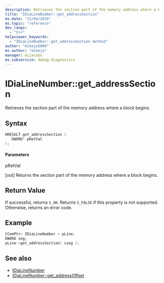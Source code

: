 ```yaml
---
description: Retrieves the section part of the memory address where a block begins.
title: "IDiaLineNumber::get_addressSection"
ms.date: "11/04/2016"
ms.topic: "reference"
dev_langs:
  - "C++"
helpviewer_keywords:
  - "IDiaLineNumber::get_addressSection method"
author: "mikejo5000"
ms.author: "mikejo"
manager: mijacobs
ms.subservice: debug-diagnostics
---
```


# IDiaLineNumber::get_addressSection

Retrieves the section part of the memory address where a block begins.

## Syntax

```c++
HRESULT get_addressSection ( 
   DWORD* pRetVal
);
```

#### Parameters

pRetVal

[out] Returns the section part of the memory address where a block begins.

## Return Value

If successful, returns `S_OK`. Returns `S_FALSE` if this property is not supported. Otherwise, returns an error code.

## Example

```c++
CComPtr< IDiaLineNumber > pLine;
DWORD seg;
pLine->get_addressSection( &seg );
```

## See also

- [IDiaLineNumber](../../debugger/debug-interface-access/idialinenumber.md)
- [IDiaLineNumber::get_addressOffset](../../debugger/debug-interface-access/idialinenumber-get-addressoffset.md)
